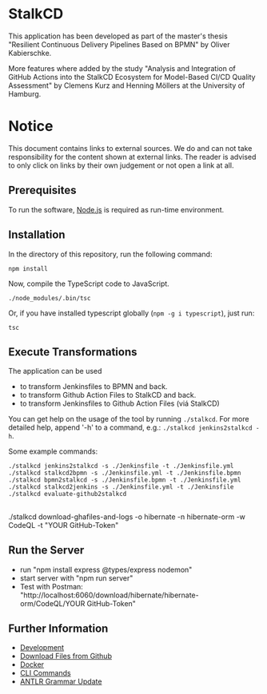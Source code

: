 # StalkCD
This application has been developed as part of the master's thesis "Resilient Continuous Delivery Pipelines Based on BPMN" by Oliver Kabierschke.

More features where added by the study "Analysis and Integration of GitHub Actions into the StalkCD Ecosystem for Model-Based CI/CD Quality Assessment" by Clemens Kurz and Henning Möllers at the University of Hamburg.

# Notice
This document contains links to external sources.
We do and can not take responsibility for the content shown at external links.
The reader is advised to only click on links by their own judgement or not open a link at all.

## Prerequisites
To run the software, [Node.js](https://nodejs.org) is required as run-time environment. 

## Installation
In the directory of this repository, run the following command:

```shell
npm install
```

Now, compile the TypeScript code to JavaScript.

```shell
./node_modules/.bin/tsc
```

Or, if you have installed typescript globally (`npm -g i typescript`), just run:

```shell
tsc
```

## Execute Transformations
The application can be used 
* to transform Jenkinsfiles to BPMN and back.
* to transform Github Action Files to StalkCD and back.
* to transform Jenkinsfiles to Github Action Files (viá StalkCD)

You can get help on the usage of the tool by running `./stalkcd`.
For more detailed help, append '-h' to a command, e.g.: `./stalkcd jenkins2stalkcd -h`.

Some example commands:

```shell
./stalkcd jenkins2stalkcd -s ./Jenkinsfile -t ./Jenkinsfile.yml
./stalkcd stalkcd2bpmn -s ./Jenkinsfile.yml -t ./Jenkinsfile.bpmn
./stalkcd bpmn2stalkcd -s ./Jenkinsfile.bpmn -t ./Jenkinsfile.yml
./stalkcd stalkcd2jenkins -s ./Jenkinsfile.yml -t ./Jenkinsfile
./stalkcd evaluate-github2stalkcd
```

## 
./stalkcd download-ghafiles-and-logs -o hibernate -n hibernate-orm -w CodeQL -t "YOUR GitHub-Token"

## Run the Server
- run "npm install express @types/express nodemon"
- start server with "npm run server"
- Test with Postman: "http://localhost:6060/download/hibernate/hibernate-orm/CodeQL/YOUR GitHub-Token"

## Further Information

* [Development](documentation/Development.md)
* [Download Files from Github](documentation/DownloadFiles.md)
* [Docker](documentation/Docker.md)
* [CLI Commands](documentation/Commands.md)
* [ANTLR Grammar Update](documentation/AntlrUpgrade.md)